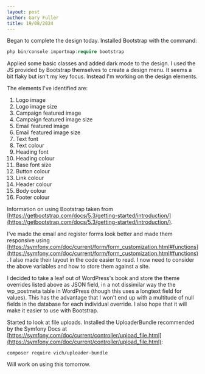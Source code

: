 ```yaml
---
layout: post
author: Gary Fuller
title: 19/08/2024
---
```


Began to complete the design today. Installed Bootstrap with the command:

```php
php bin/console importmap:require bootstrap
```

Applied some basic classes and added dark mode to the design. I used the JS provided by Bootstrap themselves to create a design menu. It seems a bit flaky but isn't my key focus. Instead I'm working on the design elements.

The elements I've identified are:

1. Logo image
2. Logo image size
3. Campaign featured image
4. Campaign featured image size
5. Email featured image
6. Email featured image size
7. Text font
8. Text colour
9. Heading font
10. Heading colour
11. Base font size
12. Button colour
13. Link colour
14. Header colour
15. Body colour
16. Footer colour

Information on using Bootstrap taken from [https://getbootstrap.com/docs/5.3/getting-started/introduction/](https://getbootstrap.com/docs/5.3/getting-started/introduction/).

I've made the email and register forms look better and made them responsive using [https://symfony.com/doc/current/form/form_customization.html#functions](https://symfony.com/doc/current/form/form_customization.html#functions). I also made their layout in the code easier to read. I now need to consider the above variables and how to store them against a site.

I decided to take a leaf out of WordPress's book and store the theme overrides listed above as JSON field, in a not dissimilar way the the wp_postmeta table in WordPress (though this uses a longtext field for values). This has the advantage that I won't end up with a multitude of null fields in the database for each individual override. I also hope that it will make it easier to use with Bootstrap.

Started to look at file uploads. Installed the UploaderBundle recommended by the Symfony Docs at [https://symfony.com/doc/current/controller/upload_file.html](https://symfony.com/doc/current/controller/upload_file.html):

```
composer require vich/uploader-bundle
```

Will work on using this tomorrow.
